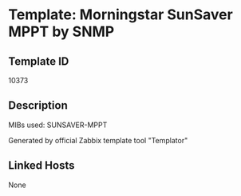 # Template: Morningstar SunSaver MPPT by SNMP

## Template ID
10373

## Description
MIBs used:
SUNSAVER-MPPT

Generated by official Zabbix template tool "Templator"

## Linked Hosts
None

